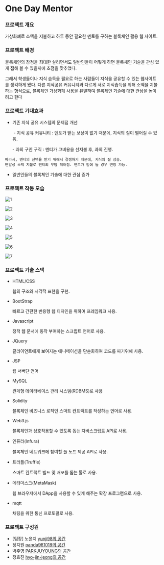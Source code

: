 # One Day Mentor 

### **프로젝트 개요**

가상화폐로 소액을 지불하고 하루 동안 필요한 멘토를 구하는 블록체인 활용 웹 사이트.



### **프로젝트 배경**

블록체인의 장점을 최대한 살리면서도 일반인들이 어떻게 하면 블록체인 기술을 관심 있게 접해 볼 수 있을까에 초점을 맞추었다.

그래서 학생들이나 지식 습득을 필요로 하는 사람들이 지식을 공유할 수 있는 웹사이트를 생각하게 됐다. 다른 지식공유 커뮤니티와 다르게 서로 지식습득을 위해 소액을 지불하는 형식으로, 블록체인 가상화폐 사용을 유발하여 블록체인 기술에 대한 관심을 높이려고 한다



### **프로젝트 기대효과**

- 기존 지식 공유 시스템의 문제점 개선

  ​	 \- 지식 공유 커뮤니티 : 멘토가 받는 보상이 없기 때문에, 지식의 질이 떨어질 수 있음.

   	\- 과외 구인 구직 : 멘티가 고비용을 선지불 후, 과외 진행.

 ```
따라서, 멘티의 선택을 받기 위해서 경쟁하기 때문에, 지식의 질 상승.
단발성 소액 지불로 멘티의 부담 적어짐. 멘토가 맘에 들 경우 연장 가능.
 ```



- 일반인들의 블록체인 기술에 대한 관심 증가



### 프로젝트 작동 모습
![1](https://user-images.githubusercontent.com/56016350/105573387-92901a00-5da0-11eb-897f-c1207c6218dc.gif)

![2](https://user-images.githubusercontent.com/56016350/105573395-a50a5380-5da0-11eb-8648-2b8721f856e1.gif)

![3](https://user-images.githubusercontent.com/56016350/105573396-a6d41700-5da0-11eb-8705-d979bdecef2d.gif)

![4](https://user-images.githubusercontent.com/56016350/105573397-a8054400-5da0-11eb-9584-47245f1855fe.gif)

![5](https://user-images.githubusercontent.com/56016350/105573399-aa679e00-5da0-11eb-8fcf-8f4ae5e805d6.gif)

![6](https://user-images.githubusercontent.com/56016350/105573418-ce2ae400-5da0-11eb-8c3b-1d7bbfbf55e9.gif)

![7](https://user-images.githubusercontent.com/56016350/105573420-cff4a780-5da0-11eb-9fde-3b8fc97a6bbf.gif)

### 프로젝트 기술 스택

- HTML/CSS

  웹의 구조와 시각적 표현을 구현.

- BootStrap

  빠르고 간편한 반응형 웹 디자인을 위하여 프레임워크 사용.

- Javascript

  정적 웹 문서에 동작 부여하는 스크립트 언어로 사용.

- JQuery

  클라이언트에게 보여지는 애니메이션을 단순화하여 코드를 짜기위해 사용.

- JSP

  웹 서버단 언어

- MySQL

  관계형 데이터베이스 관리 시스템(RDBMS)로 사용

- Solidity

  블록체인 비즈니스 로직인 스마트 컨트랙트를 작성하는 언어로 사용. 

- Web3.js

  블록체인과 상호작용할 수 있도록 돕는 자바스크립트 API로 사용.

- 인퓨라(Infura)

  블록체인 네트워크에 참여할 풀 노드 제공 API로 사용.

- 트러플(Truffle)

  스마트 컨트랙트 빌드 및 배포를 돕는 툴로 사용.

- 메타마스크(MetaMask)

  웹 브라우저에서 DApp을 사용할 수 있게 해주는 확장  프로그램으로 사용.

- mqtt

  채팅을 위한 통신 프로토콜로 사용.



### 프로젝트 구성원

- [팀장] 노윤지 [yunji98의 공간](https://github.com/yunji98)
- 정지원 [panda981018의 공간](https://github.com/panda981018)
- 박주영 [PARKJUYOUNG의 공간](https://github.com/juzero98)
- 정효진 [hyo-jin-jeong의 공간](https://github.com/hyo-jin-jeong)

